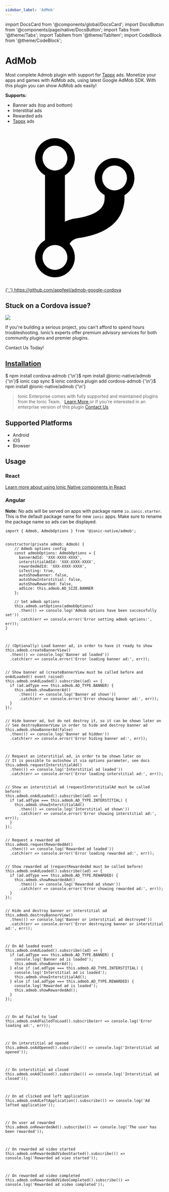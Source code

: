 ```yaml
---
sidebar_label: 'AdMob'
---
```


import DocsCard from '@components/global/DocsCard';
import DocsButton from '@components/page/native/DocsButton';
import Tabs from '@theme/Tabs';
import TabItem from '@theme/TabItem';
import CodeBlock from '@theme/CodeBlock';

# AdMob

Most complete Admob plugin with support for [Tappx](http://www.tappx.com/?h=dec334d63287772de859bdb4e977fce6) ads.
Monetize your apps and games with AdMob ads, using latest Google AdMob SDK. With this plugin you can show AdMob ads easily!

**Supports:**

- Banner ads (top and bottom)
- Interstitial ads
- Rewarded ads
- [Tappx](http://www.tappx.com/?h=dec334d63287772de859bdb4e977fce6) ads

<p>
  <a href="https://github.com/appfeel/admob-google-cordova" target="_blank" rel="noopener" className="git-link">
    <svg viewBox="0 0 512 512">
      <path d="M416 160c0-35.3-28.7-64-64-64s-64 28.7-64 64c0 23.7 12.9 44.3 32 55.4v8.6c0 19.9-7.8 33.7-25.3 44.9-15.4 9.8-38.1 17.1-67.5 21.5-14 2.1-25.7 6-35.2 10.7V151.4c19.1-11.1 32-31.7 32-55.4 0-35.3-28.7-64-64-64S96 60.7 96 96c0 23.7 12.9 44.3 32 55.4v209.2c-19.1 11.1-32 31.7-32 55.4 0 35.3 28.7 64 64 64s64-28.7 64-64c0-16.6-6.3-31.7-16.7-43.1 1.9-4.9 9.7-16.3 29.4-19.3 38.8-5.8 68.9-15.9 92.3-30.8 36-22.8 55-57 55-98.8v-8.6c19.1-11.1 32-31.7 32-55.4zM160 56c22.1 0 40 17.9 40 40s-17.9 40-40 40-40-17.9-40-40 17.9-40 40-40zm0 400c-22.1 0-40-17.9-40-40s17.9-40 40-40 40 17.9 40 40-17.9 40-40 40zm192-256c-22.1 0-40-17.9-40-40s17.9-40 40-40 40 17.9 40 40-17.9 40-40 40z"></path>
    </svg>{' '}
    https://github.com/appfeel/admob-google-cordova
  </a>
</p>

<h2>Stuck on a Cordova issue?</h2>
<DocsCard
  className="cordova-ee-card"
  header="Don't waste precious time on plugin issues."
  href="https://ionicframework.com/sales?product_of_interest=Ionic%20Native"
>
  <div>
    <img src="/docs/icons/native-cordova-bot.png" class="cordova-ee-img" />
    <p>
      If you're building a serious project, you can't afford to spend hours troubleshooting. Ionic’s experts offer
      premium advisory services for both community plugins and premier plugins.
    </p>
    <DocsButton className="native-ee-detail">Contact Us Today!</DocsButton>
  </div>
</DocsCard>

<h2 id="installation">
  <a href="#installation">Installation</a>
</h2>
<Tabs
  groupId="runtime"
  defaultValue="Capacitor"
  values={[
    { value: 'Capacitor', label: 'Capacitor' },
    { value: 'Cordova', label: 'Cordova' },
    { value: 'Enterprise', label: 'Enterprise' },
  ]}
>
  <TabItem value="Capacitor">
    <CodeBlock className="language-shell">
      $ npm install cordova-admob {'\n'}$ npm install @ionic-native/admob {'\n'}$ ionic cap sync
    </CodeBlock>
  </TabItem>
  <TabItem value="Cordova">
    <CodeBlock className="language-shell">
      $ ionic cordova plugin add cordova-admob {'\n'}$ npm install @ionic-native/admob {'\n'}
    </CodeBlock>
  </TabItem>
  <TabItem value="Enterprise">
    <blockquote>
      Ionic Enterprise comes with fully supported and maintained plugins from the Ionic Team. &nbsp;
      <a class="btn" href="https://ionic.io/docs/premier-plugins">
        Learn More
      </a> or if you're interested in an enterprise version of this plugin <a
        class="btn"
        href="https://ionicframework.com/sales?product_of_interest=Ionic%20Enterprise%20Engine"
      >
        Contact Us
      </a>
    </blockquote>
  </TabItem>
</Tabs>

## Supported Platforms

- Android
- iOS
- Browser

## Usage

### React

[Learn more about using Ionic Native components in React](../native-community.md#react)

### Angular

**Note:** No ads will be served on apps with package name `io.ionic.starter`. This is the default package name for new `ionic` apps. Make sure to rename the package name so ads can be displayed.

```tsx
import { Admob, AdmobOptions } from '@ionic-native/admob';


constructor(private admob: Admob) {
    // Admob options config
    const admobOptions: AdmobOptions = {
      bannerAdId: 'XXX-XXXX-XXXX',
      interstitialAdId: 'XXX-XXXX-XXXX',
      rewardedAdId: 'XXX-XXXX-XXXX',
      isTesting: true,
      autoShowBanner: false,
      autoShowInterstitial: false,
      autoShowRewarded: false,
      adSize: this.admob.AD_SIZE.BANNER
    };

    // Set admob options
    this.admob.setOptions(admobOptions)
      .then(() => console.log('Admob options have been successfully set'))
      .catch(err => console.error('Error setting admob options:', err));
}



// (Optionally) Load banner ad, in order to have it ready to show
this.admob.createBannerView()
  .then(() => console.log('Banner ad loaded'))
  .catch(err => console.error('Error loading banner ad:', err));


// Show banner ad (createBannerView must be called before and onAdLoaded() event raised)
this.admob.onAdLoaded().subscribe((ad) => {
  if (ad.adType === this.admob.AD_TYPE.BANNER) {
    this.admob.showBannerAd()
      .then(() => console.log('Banner ad shown'))
      .catch(err => console.error('Error showing banner ad:', err));
  }
});


// Hide banner ad, but do not destroy it, so it can be shown later on
// See destroyBannerView in order to hide and destroy banner ad
this.admob.showBannerAd(false)
  .then(() => console.log('Banner ad hidden'))
  .catch(err => console.error('Error hiding banner ad:', err));



// Request an interstitial ad, in order to be shown later on
// It is possible to autoshow it via options parameter, see docs
this.admob.requestInterstitialAd()
  .then(() => console.log('Interstitial ad loaded'))
  .catch(err => console.error('Error loading interstitial ad:', err));


// Show an interstitial ad (requestInterstitialAd must be called before)
this.admob.onAdLoaded().subscribe((ad) => {
  if (ad.adType === this.admob.AD_TYPE.INTERSTITIAL) {
    this.admob.showInterstitialAd()
      .then(() => console.log('Interstitial ad shown'))
      .catch(err => console.error('Error showing interstitial ad:', err));
  }
});


// Request a rewarded ad
this.admob.requestRewardedAd()
  .then(() => console.log('Rewarded ad loaded'))
  .catch(err => console.error('Error loading rewarded ad:', err));


// Show rewarded ad (requestRewardedAd must be called before)
this.admob.onAdLoaded().subscribe((ad) => {
  if (ad.adType === this.admob.AD_TYPE.REWARDED) {
    this.admob.showRewardedAd()
      .then(() => console.log('Rewarded ad shown'))
      .catch(err => console.error('Error showing rewarded ad:', err));
  }
});


// Hide and destroy banner or interstitial ad
this.admob.destroyBannerView()
  .then(() => console.log('Banner or interstitial ad destroyed'))
  .catch(err => console.error('Error destroying banner or interstitial ad:', err));



// On Ad loaded event
this.admob.onAdLoaded().subscribe((ad) => {
  if (ad.adType === this.admob.AD_TYPE.BANNER) {
    console.log('Banner ad is loaded');
    this.admob.showBannerAd();
  } else if (ad.adType === this.admob.AD_TYPE.INTERSTITIAL) {
    console.log('Interstitial ad is loaded');
    this.admob.showInterstitialAd();
  } else if (ad.adType === this.admob.AD_TYPE.REWARDED) {
    console.log('Rewarded ad is loaded');
    this.admob.showRewardedAd();
  }
});



// On ad failed to load
this.admob.onAdFailedToLoad().subscribe(err => console.log('Error loading ad:', err));



// On interstitial ad opened
this.admob.onAdOpened().subscribe(() => console.log('Interstitial ad opened'));



// On interstitial ad closed
this.admob.onAdClosed().subscribe(() => console.log('Interstitial ad closed'));



// On ad clicked and left application
this.admob.onAdLeftApplication().subscribe(() => console.log('Ad lefted application'));



// On user ad rewarded
this.admob.onRewardedAd().subscribe(() => console.log('The user has been rewarded'));



// On rewarded ad video started
this.admob.onRewardedAdVideoStarted().subscribe(() => console.log('Rewarded ad vieo started'));



// On rewarded ad video completed
this.admob.onRewardedAdVideoCompleted().subscribe(() => console.log('Rewarded ad video completed'));

```
